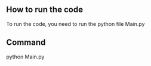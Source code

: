 ## How to run the code

To run the code, you need to run the python file Main.py

## Command
python Main.py